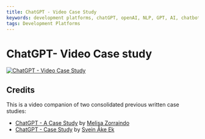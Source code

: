 ```yaml
---
title: ChatGPT - Video Case Study
keywords: development platforms, chatGPT, openAI, NLP, GPT, AI, chatbot
tags: Development Platforms
---
```


# ChatGPT- Video Case study
[![ChatGPT - Video Case Study](https://user-images.githubusercontent.com/94295012/234562826-6e05629f-9afc-494c-ba05-4e83db361370.png)](https://www.youtube.com/watch?v=iSbtG5SBL9Q)

## Credits
This is a video companion of two consolidated previous written case studies:

- [ChatGPT - A Case Study](https://github.com/mathildeew/development-platforms/blob/1a7f6b6e962150b8fbffcf68bc2d8e65c78888a7/case-studies/openai/chatgpt/archive/chatGPT-case-study-Melisa-Zorraindo.md) by [Melisa Zorraindo](https://github.com/melisa-zorraindo)
- [ChatGPT - Case Study](https://github.com/mathildeew/development-platforms/blob/00d3f3815a4f3eb9648dc8d20fa5c9ed5188f305/case-studies/openai/chatgpt/archive/chatGPT-case-study.md) by [Svein Åke Ek](https://github.com/akeek)
